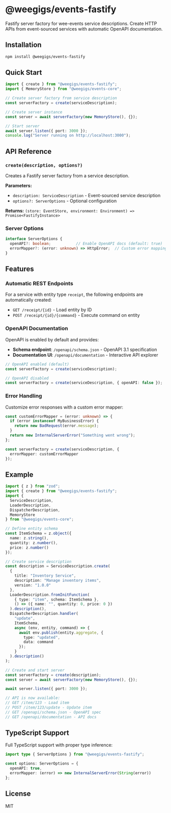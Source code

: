 # @weegigs/events-fastify

Fastify server factory for wee-events service descriptions. Create HTTP APIs from event-sourced services with automatic OpenAPI documentation.

## Installation

```bash
npm install @weegigs/events-fastify
```

## Quick Start

```typescript
import { create } from "@weegigs/events-fastify";
import { MemoryStore } from "@weegigs/events-core";

// Create server factory from service description
const serverFactory = create(serviceDescription);

// Create server instance
const server = await serverFactory(new MemoryStore(), {});

// Start server
await server.listen({ port: 3000 });
console.log("Server running on http://localhost:3000");
```

## API Reference

### `create(description, options?)`

Creates a Fastify server factory from a service description.

**Parameters:**
- `description: ServiceDescription` - Event-sourced service description
- `options?: ServerOptions` - Optional configuration

**Returns:** `(store: EventStore, environment: Environment) => Promise<FastifyInstance>`

### Server Options

```typescript
interface ServerOptions {
  openAPI?: boolean;           // Enable OpenAPI docs (default: true)
  errorMapper?: (error: unknown) => HttpError;  // Custom error mapping
}
```

## Features

### Automatic REST Endpoints

For a service with entity type `receipt`, the following endpoints are automatically created:

- `GET /receipt/{id}` - Load entity by ID
- `POST /receipt/{id}/{command}` - Execute command on entity

### OpenAPI Documentation

OpenAPI is enabled by default and provides:

- **Schema endpoint**: `/openapi/schema.json` - OpenAPI 3.1 specification
- **Documentation UI**: `/openapi/documentation` - Interactive API explorer

```typescript
// OpenAPI enabled (default)
const serverFactory = create(serviceDescription);

// OpenAPI disabled
const serverFactory = create(serviceDescription, { openAPI: false });
```

### Error Handling

Customize error responses with a custom error mapper:

```typescript
const customErrorMapper = (error: unknown) => {
  if (error instanceof MyBusinessError) {
    return new BadRequest(error.message);
  }
  return new InternalServerError("Something went wrong");
};

const serverFactory = create(serviceDescription, {
  errorMapper: customErrorMapper
});
```

## Example

```typescript
import { z } from "zod";
import { create } from "@weegigs/events-fastify";
import { 
  ServiceDescription, 
  LoaderDescription, 
  DispatcherDescription,
  MemoryStore 
} from "@weegigs/events-core";

// Define entity schema
const ItemSchema = z.object({
  name: z.string(),
  quantity: z.number(),
  price: z.number()
});

// Create service description
const description = ServiceDescription.create(
  { 
    title: "Inventory Service", 
    description: "Manage inventory items",
    version: "1.0.0" 
  },
  LoaderDescription.fromInitFunction(
    { type: "item", schema: ItemSchema },
    () => ({ name: "", quantity: 0, price: 0 })
  ).description(),
  DispatcherDescription.handler(
    "update", 
    ItemSchema, 
    async (env, entity, command) => {
      await env.publish(entity.aggregate, { 
        type: "updated", 
        data: command 
      });
    }
  ).description()
);

// Create and start server
const serverFactory = create(description);
const server = await serverFactory(new MemoryStore(), {});

await server.listen({ port: 3000 });

// API is now available:
// GET /item/123 - Load item
// POST /item/123/update - Update item
// GET /openapi/schema.json - OpenAPI spec
// GET /openapi/documentation - API docs
```

## TypeScript Support

Full TypeScript support with proper type inference:

```typescript
import type { ServerOptions } from "@weegigs/events-fastify";

const options: ServerOptions = {
  openAPI: true,
  errorMapper: (error) => new InternalServerError(String(error))
};
```

## License

MIT